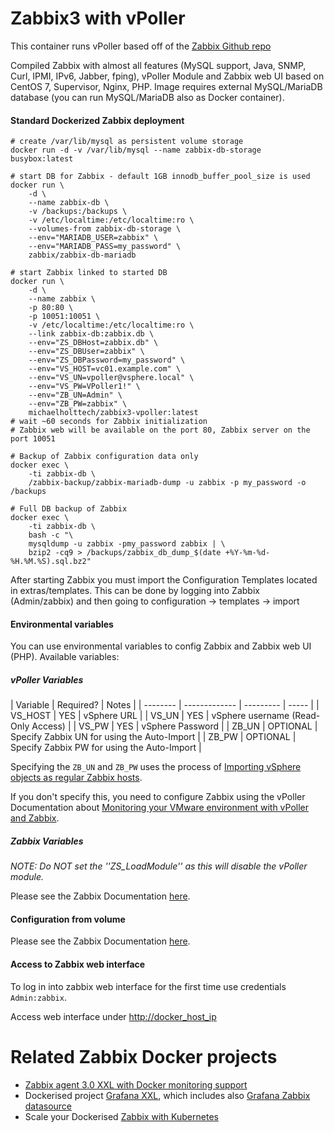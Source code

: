 Zabbix3 with vPoller
============================

This container runs vPoller based off of the [Zabbix Github repo](https://github.com/zabbix/zabbix-community-docker)

Compiled Zabbix with almost all features (MySQL support, Java, SNMP,
Curl, IPMI, IPv6, Jabber, fping), vPoller Module and Zabbix web UI based on CentOS 7,
Supervisor, Nginx, PHP. Image requires external MySQL/MariaDB database (you can
run MySQL/MariaDB also as Docker container).

#### Standard Dockerized Zabbix deployment

```
# create /var/lib/mysql as persistent volume storage
docker run -d -v /var/lib/mysql --name zabbix-db-storage busybox:latest

# start DB for Zabbix - default 1GB innodb_buffer_pool_size is used
docker run \
    -d \
    --name zabbix-db \
    -v /backups:/backups \
    -v /etc/localtime:/etc/localtime:ro \
    --volumes-from zabbix-db-storage \
    --env="MARIADB_USER=zabbix" \
    --env="MARIADB_PASS=my_password" \
    zabbix/zabbix-db-mariadb

# start Zabbix linked to started DB
docker run \
    -d \
    --name zabbix \
    -p 80:80 \
    -p 10051:10051 \
    -v /etc/localtime:/etc/localtime:ro \
    --link zabbix-db:zabbix.db \
    --env="ZS_DBHost=zabbix.db" \
    --env="ZS_DBUser=zabbix" \
    --env="ZS_DBPassword=my_password" \
    --env="VS_HOST=vc01.example.com" \
    --env="VS_UN=vpoller@vsphere.local" \
    --env="VS_PW=VPoller1!" \
    --env="ZB_UN=Admin" \
    --env="ZB_PW=zabbix" \
    michaelholttech/zabbix3-vpoller:latest
# wait ~60 seconds for Zabbix initialization
# Zabbix web will be available on the port 80, Zabbix server on the port 10051

# Backup of Zabbix configuration data only
docker exec \
    -ti zabbix-db \
    /zabbix-backup/zabbix-mariadb-dump -u zabbix -p my_password -o /backups

# Full DB backup of Zabbix
docker exec \
    -ti zabbix-db \
    bash -c "\
    mysqldump -u zabbix -pmy_password zabbix | \
    bzip2 -cq9 > /backups/zabbix_db_dump_$(date +%Y-%m-%d-%H.%M.%S).sql.bz2"
```

After starting Zabbix you must import the Configuration Templates located in extras/templates.  This can be done by logging into Zabbix (Admin/zabbix) and then going to configuration -> templates -> import

#### Environmental variables
You can use environmental variables to config Zabbix and Zabbix web UI (PHP). Available
variables:

##### vPoller Variables

| Variable | Required? | Notes |
| -------- | ------------- | --------- | ----- |
| VS_HOST | YES | vSphere URL |
| VS_UN | YES | vSphere username (Read-Only Access) |
| VS_PW | YES | vSphere Password |
| ZB_UN | OPTIONAL | Specify Zabbix UN for using the Auto-Import |
| ZB_PW | OPTIONAL | Specify Zabbix PW for using the Auto-Import |

Specifying the ``ZB_UN`` and ``ZB_PW`` uses the process of [Importing vSphere objects as regular Zabbix hosts](http://vpoller.readthedocs.org/en/latest/vpoller-zabbix.html#importing-vsphere-objects-as-regular-zabbix-hosts).

If you don't specify this, you need to configure Zabbix using the vPoller Documentation about [Monitoring your VMware environment with vPoller and Zabbix](http://vpoller.readthedocs.org/en/latest/vpoller-zabbix.html#monitoring-your-vmware-environment-with-vpoller-and-zabbix).

##### Zabbix Variables

*NOTE: Do NOT set the ''ZS_LoadModule'' as this will disable the vPoller module.*

Please see the Zabbix Documentation [here](https://github.com/zabbix/zabbix-community-docker/tree/master/Dockerfile/zabbix-3.0#environmental-variables).

#### Configuration from volume

Please see the Zabbix Documentation [here](https://github.com/zabbix/zabbix-community-docker/tree/master/Dockerfile/zabbix-3.0#configuration-from-volume).


#### Access to Zabbix web interface
To log in into zabbix web interface for the first time use credentials
`Admin:zabbix`.

Access web interface under [http://docker_host_ip]()

Related Zabbix Docker projects
==============================

* [Zabbix agent 3.0 XXL with Docker monitoring support](https://github.com/monitoringartist/zabbix-agent-xxl)
* Dockerised project [Grafana XXL](https://github.com/monitoringartist/grafana-xxl), which includes also [Grafana Zabbix datasource](https://github.com/alexanderzobnin/grafana-zabbix)
* Scale your Dockerised [Zabbix with Kubernetes](https://github.com/monitoringartist/kubernetes-zabbix)
